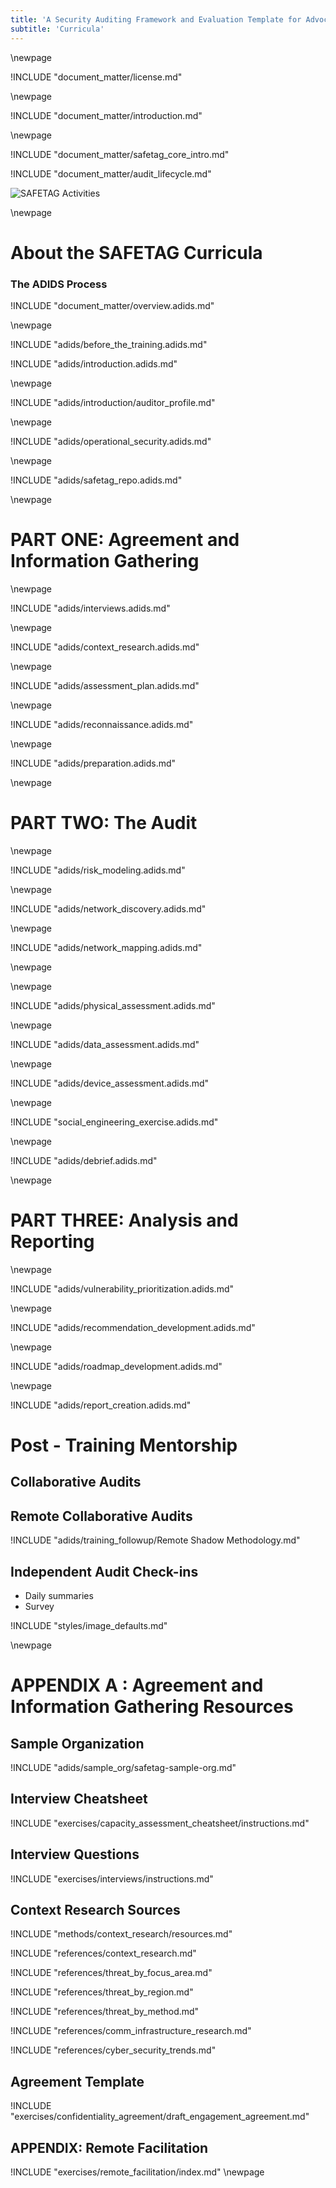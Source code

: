 ```yaml
---
title: 'A Security Auditing Framework and Evaluation Template for Advocacy Groups'
subtitle: 'Curricula'
---
```

\newpage

<!-- License -->

!INCLUDE "document_matter/license.md"

\newpage

<!-- Introduction -->

!INCLUDE "document_matter/introduction.md"

\newpage

<!-- Overview -->

!INCLUDE "document_matter/safetag_core_intro.md"

!INCLUDE "document_matter/audit_lifecycle.md"


![SAFETAG Activities](images/activities_flow.svg)

<!-- ![The Safetag Audit Process](images/audit_expertiese.svg) -->

\newpage

# About the SAFETAG Curricula

### The ADIDS Process
!INCLUDE "document_matter/overview.adids.md"

\newpage

<!-- Overview -->

!INCLUDE "adids/before_the_training.adids.md"

!INCLUDE "adids/introduction.adids.md"

\newpage

<!-- SAFETAG Auditor Profile -->

!INCLUDE "adids/introduction/auditor_profile.md"

\newpage

<!-- Operational Security -->

!INCLUDE "adids/operational_security.adids.md"

\newpage

<!-- The SAFETAG Repository -->

!INCLUDE "adids/safetag_repo.adids.md"

\newpage


# PART ONE: Agreement and Information Gathering

<!--![The Pre-Audit](images/pre_audit_expertiese.svg)-->


\newpage
<!-- Interviews -->
<!-- Capacity Assessment -->

!INCLUDE "adids/interviews.adids.md"

\newpage
<!-- Contextual Research -->

!INCLUDE "adids/context_research.adids.md"

\newpage
<!-- Assessment Plan Development -->

!INCLUDE "adids/assessment_plan.adids.md"

\newpage
<!-- Remote Assessment -->

!INCLUDE "adids/reconnaissance.adids.md"

\newpage
<!-- Audit Preparation  -->

!INCLUDE "adids/preparation.adids.md"

\newpage

# PART TWO: The Audit

<!--![Pre-Audit](images/audit_expertiese.svg)\ -->


\newpage
<!-- Risk Modeling -->

!INCLUDE "adids/risk_modeling.adids.md"

\newpage
<!-- Network Discovery -->

!INCLUDE "adids/network_discovery.adids.md"

\newpage
<!-- Network Mapping -->

!INCLUDE "adids/network_mapping.adids.md"

\newpage

<!-- Vulnerability Scanning

!INCLUDE "adids/vulnerability_scanning.adids.md" -->

\newpage

<!-- Physical -->

!INCLUDE "adids/physical_assessment.adids.md"

\newpage
<!-- Data Assessment -->

!INCLUDE "adids/data_assessment.adids.md"

\newpage
<!-- Device Assessment -->

!INCLUDE "adids/device_assessment.adids.md"

\newpage
<!-- Social Engineering Exercise -->

!INCLUDE "social_engineering_exercise.adids.md"

\newpage
<!-- Debrief -->

!INCLUDE "adids/debrief.adids.md"

\newpage

# PART THREE: Analysis and Reporting

<!-- ![The Post-Audit](images/post_audit_expertiese.svg)\ -->

\newpage
<!-- Vulnerability Prioritization -->

!INCLUDE "adids/vulnerability_prioritization.adids.md"

\newpage
<!-- Recommendation Development -->

!INCLUDE "adids/recommendation_development.adids.md"

<!-- \newpage Resource Identification (included in recommendations for ADIDS)  !INCLUDE "resource_identification.adids.md" -->

\newpage
<!-- Roadmap Development -->

!INCLUDE "adids/roadmap_development.adids.md"

\newpage
<!-- Report Creation -->

!INCLUDE "adids/report_creation.adids.md"

<!-- \newpage Follow Up (Included in reporting for ADIDS) !INCLUDE "follow_up.adids.md" \newpage -->

# Post - Training Mentorship

## Collaborative Audits

## Remote Collaborative Audits

!INCLUDE "adids/training_followup/Remote Shadow Methodology.md"

## Independent Audit Check-ins

* Daily summaries
* Survey


<!-- Load Default Images -->
!INCLUDE "styles/image_defaults.md"


<!-- Load Footnotes
Footnotes

!INCLUDE "references/footnotes.md"
-->
\newpage
<!-- APPENDIX A - Sample Org-->

# APPENDIX A : Agreement and Information Gathering Resources

## Sample Organization

!INCLUDE "adids/sample_org/safetag-sample-org.md"

## Interview Cheatsheet

!INCLUDE "exercises/capacity_assessment_cheatsheet/instructions.md"

## Interview Questions

!INCLUDE "exercises/interviews/instructions.md"

## Context Research Sources

!INCLUDE "methods/context_research/resources.md"

!INCLUDE "references/context_research.md"

!INCLUDE "references/threat_by_focus_area.md"

!INCLUDE "references/threat_by_region.md"

!INCLUDE "references/threat_by_method.md"

!INCLUDE "references/comm_infrastructure_research.md"

!INCLUDE "references/cyber_security_trends.md"


## Agreement Template

!INCLUDE "exercises/confidentiality_agreement/draft_engagement_agreement.md"

## APPENDIX: Remote Facilitation

!INCLUDE "exercises/remote_facilitation/index.md"
\newpage
